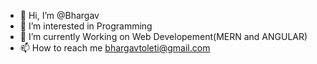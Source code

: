 - 👋 Hi, I’m @Bhargav
- 👀 I’m interested in Programming
- 🌱 I’m currently Working on Web Developement(MERN and ANGULAR)
- 📫 How to reach me bhargavtoleti@gmail.com

<!---
Bhargav1719/Bhargav1719 is a ✨ special ✨ repository because its `README.md` (this file) appears on your GitHub profile.
You can click the Preview link to take a look at your changes.
--->
